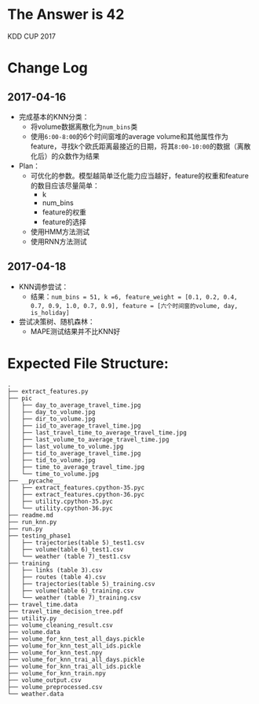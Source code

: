 # The Answer is 42

KDD CUP 2017

# Change Log

## 2017-04-16

- 完成基本的KNN分类：
  - 将volume数据离散化为`num_bins`类
  - 使用`6:00-8:00`的6个时间窗堆的average volume和其他属性作为feature，寻找k个欧氏距离最接近的日期，将其`8:00-10:00`的数据（离散化后）的众数作为结果
- Plan：
  - 可优化的参数。模型越简单泛化能力应当越好，feature的权重和feature的数目应该尽量简单：
    - k
    - num_bins
    - feature的权重
    - feature的选择
  - 使用HMM方法测试
  - 使用RNN方法测试

## 2017-04-18

- KNN调参尝试：
  - 结果：```num_bins = 51, k =6, feature_weight = [0.1, 0.2, 0.4, 0.7, 0.9, 1.0, 0.7, 0.9], feature = [六个时间窗的volume, day, is_holiday]```
- 尝试决策树、随机森林：
  - MAPE测试结果并不比KNN好

# Expected File Structure:

```
.
├── extract_features.py
├── pic
│   ├── day_to_average_travel_time.jpg
│   ├── day_to_volume.jpg
│   ├── dir_to_volume.jpg
│   ├── iid_to_average_travel_time.jpg
│   ├── last_travel_time_to_average_travel_time.jpg
│   ├── last_volume_to_average_travel_time.jpg
│   ├── last_volume_to_volume.jpg
│   ├── tid_to_average_travel_time.jpg
│   ├── tid_to_volume.jpg
│   ├── time_to_average_travel_time.jpg
│   └── time_to_volume.jpg
├── __pycache__
│   ├── extract_features.cpython-35.pyc
│   ├── extract_features.cpython-36.pyc
│   ├── utility.cpython-35.pyc
│   └── utility.cpython-36.pyc
├── readme.md
├── run_knn.py
├── run.py
├── testing_phase1
│   ├── trajectories(table 5)_test1.csv
│   ├── volume(table 6)_test1.csv
│   └── weather (table 7)_test1.csv
├── training
│   ├── links (table 3).csv
│   ├── routes (table 4).csv
│   ├── trajectories(table 5)_training.csv
│   ├── volume(table 6)_training.csv
│   └── weather (table 7)_training.csv
├── travel_time.data
├── travel_time_decision_tree.pdf
├── utility.py
├── volume_cleaning_result.csv
├── volume.data
├── volume_for_knn_test_all_days.pickle
├── volume_for_knn_test_all_ids.pickle
├── volume_for_knn_test.npy
├── volume_for_knn_trai_all_days.pickle
├── volume_for_knn_trai_all_ids.pickle
├── volume_for_knn_train.npy
├── volume_output.csv
├── volume_preprocessed.csv
└── weather.data
```